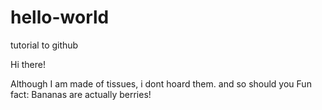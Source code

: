 # hello-world
tutorial to github

Hi there!

Although I am made of tissues, i dont hoard them. and so should you
Fun fact: Bananas are actually berries!
